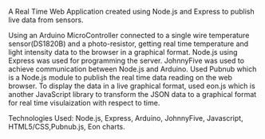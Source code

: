 A Real Time Web Application created using Node.js and Express to publish live data from sensors. 

Using an Arduino MicroController connected to a single wire temperature sensor(DS1820B) and a photo-resistor, getting real time temperature and light intensity data to the browser in a graphical format. Node.js using Express was used for programming the server. 
JohnnyFive was used to achieve communication between Node.js and Arduino. Used Pubnub which is a Node.js module to publish the real time data reading on the web browser. 
To display the data in a live graphical format, used eon.js which is another JavaScript library to transform the JSON data to a graphical format for real time visulaization with respect to time.

Technologies Used: Node.js, Express, Arduino, JohnnyFive, Javascript, HTML5/CSS,Pubnub.js, Eon charts. 
